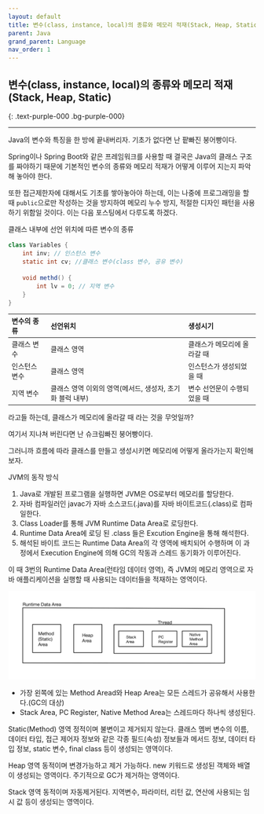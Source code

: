 ```yaml
---
layout: default
title: 변수(class, instance, local)의 종류와 메모리 적재(Stack, Heap, Static)
parent: Java
grand_parent: Language
nav_order: 1
---
```


## 변수(class, instance, local)의 종류와 메모리 적재(Stack, Heap, Static)

{: .text-purple-000 .bg-purple-000}

---

Java의 변수와 특징을 한 방에 끝내버리자. 기초가 없다면 난 팥빠진 붕어빵이다.

Spring이나 Spring Boot와 같은 프레임워크를 사용할 때 결국은 Java의 클래스 구조를 짜야하기 때문에 기본적인 변수의 종류와 메모리 적재가 어떻게 이루어 지는지 파악해 놓아야 한다.

또한 접근제한자에 대해서도 기초를 쌓아놓아야 하는데, 이는 나중에 프로그래밍을 할 때 `public`으로만 작성하는 것을 방지하여 메모리 누수 방지, 적절한 디자인 패턴을 사용하기 위함일 것이다. 이는 다음 포스팅에서 다루도록 하겠다.

클래스 내부에 선언 위치에 따른 변수의 종류

```java
class Variables {
    int inv; // 인스턴스 변수
    static int cv; //클래스 변수(class 변수, 공유 변수)

    void methd() {
        int lv = 0; // 지역 변수
    }
}
```

| 변수의 종류   | 선언위치                                                  | 생성시기                    |
| :------------ | :-------------------------------------------------------- | :-------------------------- |
| 클래스 변수   | 클래스 영역                                               | 클래스가 메모리에 올라갈 때 |
| 인스턴스 변수 | 클래스 영역                                               | 인스턴스가 생성되었을 때    |
| 지역 변수     | 클래스 영역 이외의 영역(메서드, 생성자, 초기화 블럭 내부) | 변수 선언문이 수행되었을 때 |

라고들 하는데, 클래스가 메모리에 올라갈 때 라는 것을 무엇일까?

여기서 지나쳐 버린다면 난 슈크림빠진 붕어빵이다.

그러니까 흐름에 따라 클래스를 만들고 생성시키면 메모리에 어떻게 올라가는지 확인해보자.

JVM의 동작 방식

1. Java로 개발된 프로그램을 실행하면 JVM은 OS로부터 메모리를 할당한다.
2. 자바 컴파일러인 javac가 자바 소스코드(.java)를 자바 바이트코드(.class)로 컴파일한다.
3. Class Loader를 통해 JVM Runtime Data Area로 로딩한다.
4. Runtime Data Area에 로딩 된 .class 들은 Excution Engine을 통해 해석한다.
5. 해석된 바이트 코드는 Runtime Data Area의 각 영역에 배치되어 수행하며 이 과정에서 Execution Engine에 의해 GC의 작동과 스레드 동기화가 이루어진다.

이 때 3번의 Runtime Data Area(런타임 데이터 영역), 즉 JVM의 메모리 영역으로 자바 애플리케이션을 실행할 때 사용되는 데이터들을 적재하는 영역이다.

![](../../../assets/images/java_jvm.png)

- 가장 왼쪽에 있는 Method Aread와 Heap Area는 모든 스레드가 공유해서 사용한다.(GC의 대상)
- Stack Area, PC Register, Native Method Area는 스레드마다 하나씩 생성된다.

Static(Method) 영역
정적이며 불변이고 제거되지 않는다.
클래스 멤버 변수의 이름, 데이터 타입, 접근 제어자 정보와 같은 각종 필드(속성) 정보들과 메서드 정보, 데이터 타입 정보, static 변수, final class 등이 생성되는 영역이다.

Heap 영역
동적이며 변경가능하고 제거 가능하다.
new 키워드로 생성된 객체와 배열이 생성되는 영역이다.
주기적으로 GC가 제거하는 영역이다.

Stack 영역
동적이며 자동제거된다.
지역변수, 파라미터, 리턴 값, 연산에 사용되는 임시 값 등이 생성되는 영역이다.
